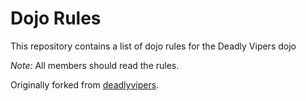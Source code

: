 Dojo Rules
==========

This repository contains a list of dojo rules for the Deadly Vipers dojo

*Note:* All members should read the rules.

Originally forked from [deadlyvipers](https://github.com/deadlyvipers).
